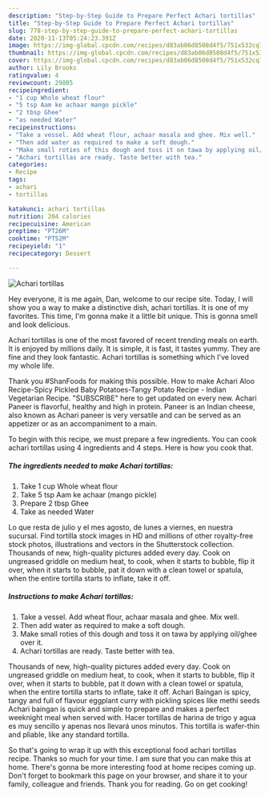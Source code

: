 ```yaml
---
description: "Step-by-Step Guide to Prepare Perfect Achari tortillas"
title: "Step-by-Step Guide to Prepare Perfect Achari tortillas"
slug: 778-step-by-step-guide-to-prepare-perfect-achari-tortillas
date: 2020-11-13T05:24:23.391Z
image: https://img-global.cpcdn.com/recipes/d83ab06d8508d4f5/751x532cq70/achari-tortillas-recipe-main-photo.jpg
thumbnail: https://img-global.cpcdn.com/recipes/d83ab06d8508d4f5/751x532cq70/achari-tortillas-recipe-main-photo.jpg
cover: https://img-global.cpcdn.com/recipes/d83ab06d8508d4f5/751x532cq70/achari-tortillas-recipe-main-photo.jpg
author: Lily Brooks
ratingvalue: 4
reviewcount: 29805
recipeingredient:
- "1 cup Whole wheat flour"
- "5 tsp Aam ke achaar mango pickle"
- "2 tbsp Ghee"
- "as needed Water"
recipeinstructions:
- "Take a vessel. Add wheat flour, achaar masala and ghee. Mix well."
- "Then add water as required to make a soft dough."
- "Make small roties of this dough and toss it on tawa by applying oil/ghee over it."
- "Achari tortillas are ready. Taste better with tea."
categories:
- Recipe
tags:
- achari
- tortillas

katakunci: achari tortillas 
nutrition: 204 calories
recipecuisine: American
preptime: "PT26M"
cooktime: "PT52M"
recipeyield: "1"
recipecategory: Dessert

---
```



![Achari tortillas](https://img-global.cpcdn.com/recipes/d83ab06d8508d4f5/751x532cq70/achari-tortillas-recipe-main-photo.jpg)

Hey everyone, it is me again, Dan, welcome to our recipe site. Today, I will show you a way to make a distinctive dish, achari tortillas. It is one of my favorites. This time, I'm gonna make it a little bit unique. This is gonna smell and look delicious.

Achari tortillas is one of the most favored of recent trending meals on earth. It is enjoyed by millions daily. It is simple, it is fast, it tastes yummy. They are fine and they look fantastic. Achari tortillas is something which I've loved my whole life.

Thank you #ShanFoods for making this possible. How to make Achari Aloo Recipe-Spicy Pickled Baby Potatoes-Tangy Potato Recipe - Indian Vegetarian Recipe. &#34;SUBSCRIBE&#34; here to get updated on every new. Achari Paneer is flavorful, healthy and high in protein. Paneer is an Indian cheese, also known as Achari paneer is very versatile and can be served as an appetizer or as an accompaniment to a main.


To begin with this recipe, we must prepare a few ingredients. You can cook achari tortillas using 4 ingredients and 4 steps. Here is how you cook that.

<!--inarticleads1-->

##### The ingredients needed to make Achari tortillas:

1. Take 1 cup Whole wheat flour
1. Take 5 tsp Aam ke achaar (mango pickle)
1. Prepare 2 tbsp Ghee
1. Take as needed Water


Lo que resta de julio y el mes agosto, de lunes a viernes, en nuestra sucursal. Find tortilla stock images in HD and millions of other royalty-free stock photos, illustrations and vectors in the Shutterstock collection. Thousands of new, high-quality pictures added every day. Cook on ungreased griddle on medium heat, to cook, when it starts to bubble, flip it over, when it starts to bubble, pat it down with a clean towel or spatula, when the entire tortilla starts to inflate, take it off. 

<!--inarticleads2-->

##### Instructions to make Achari tortillas:

1. Take a vessel. Add wheat flour, achaar masala and ghee. Mix well.
1. Then add water as required to make a soft dough.
1. Make small roties of this dough and toss it on tawa by applying oil/ghee over it.
1. Achari tortillas are ready. Taste better with tea.


Thousands of new, high-quality pictures added every day. Cook on ungreased griddle on medium heat, to cook, when it starts to bubble, flip it over, when it starts to bubble, pat it down with a clean towel or spatula, when the entire tortilla starts to inflate, take it off. Achari Baingan is spicy, tangy and full of flavour eggplant curry with pickling spices like methi seeds Achari baingan is quick and simple to prepare and makes a perfect weeknight meal when served with. Hacer tortillas de harina de trigo y agua es muy sencillo y apenas nos llevará unos minutos. This tortilla is wafer-thin and pliable, like any standard tortilla. 

So that's going to wrap it up with this exceptional food achari tortillas recipe. Thanks so much for your time. I am sure that you can make this at home. There's gonna be more interesting food at home recipes coming up. Don't forget to bookmark this page on your browser, and share it to your family, colleague and friends. Thank you for reading. Go on get cooking!
